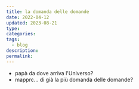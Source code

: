 ```yaml
---
title: la domanda delle domande
date: 2022-04-12
updated: 2023-08-21
type: 
categories: 
tags:
  - blog
description: 
permalink: 
---
```


- papà da dove arriva l'Universo?
- mapprc... di già la più domanda delle domande?
